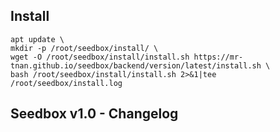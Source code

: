 ## Install
```
apt update \
mkdir -p /root/seedbox/install/ \
wget -O /root/seedbox/install/install.sh https://mr-tnan.github.io/seedbox/backend/version/latest/install.sh \
bash /root/seedbox/install/install.sh 2>&1|tee /root/seedbox/install.log
```
## Seedbox v1.0 - Changelog
